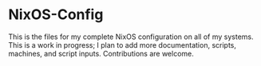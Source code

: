 # NixOS-Config
This is the files for my complete NixOS configuration on all of my systems. This is a work in progress; I plan to add more documentation, scripts, machines, and script inputs. Contributions are welcome.
